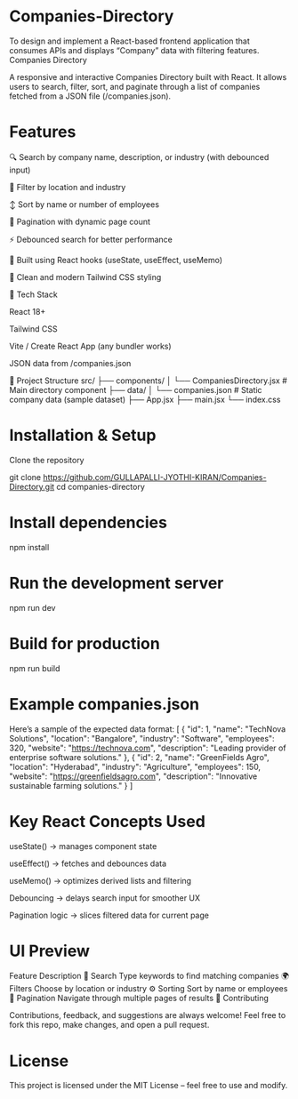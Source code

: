 # Companies-Directory
To design and implement a React-based frontend application that consumes APIs and displays “Company” data with filtering features.
Companies Directory

A responsive and interactive Companies Directory built with React.
It allows users to search, filter, sort, and paginate through a list of companies fetched from a JSON file (/companies.json).

# Features

🔍 Search by company name, description, or industry (with debounced input)

📍 Filter by location and industry

↕️ Sort by name or number of employees

📄 Pagination with dynamic page count

⚡ Debounced search for better performance

🧠 Built using React hooks (useState, useEffect, useMemo)

🎨 Clean and modern Tailwind CSS styling

🧩 Tech Stack

React 18+

Tailwind CSS

Vite / Create React App (any bundler works)

JSON data from /companies.json

📂 Project Structure
src/
 ├── components/
 │    └── CompaniesDirectory.jsx   # Main directory component
 ├── data/
 │    └── companies.json           # Static company data (sample dataset)
 ├── App.jsx
 ├── main.jsx
 └── index.css

# Installation & Setup

Clone the repository

git clone https://github.com/GULLAPALLI-JYOTHI-KIRAN/Companies-Directory.git
cd companies-directory


# Install dependencies

npm install

# Run the development server

npm run dev


# Build for production

npm run build

# Example companies.json

Here’s a sample of the expected data format:
[
{
"id": 1,
    "name": "TechNova Solutions",
    "location": "Bangalore",
    "industry": "Software",
    "employees": 320,
    "website": "https://technova.com",
    "description": "Leading provider of enterprise software solutions."
  },
{
    "id": 2,
    "name": "GreenFields Agro",
    "location": "Hyderabad",
    "industry": "Agriculture",
    "employees": 150,
    "website": "https://greenfieldsagro.com",
    "description": "Innovative sustainable farming solutions."
}
]

# Key React Concepts Used

useState() → manages component state

useEffect() → fetches and debounces data

useMemo() → optimizes derived lists and filtering

Debouncing → delays search input for smoother UX

Pagination logic → slices filtered data for current page

# UI Preview
Feature	Description
🧠 Search	Type keywords to find matching companies
🌍 Filters	Choose by location or industry
⚙️ Sorting	Sort by name or employees
📑 Pagination	Navigate through multiple pages of results
🤝 Contributing

Contributions, feedback, and suggestions are always welcome!
Feel free to fork this repo, make changes, and open a pull request.

# License
This project is licensed under the MIT License – feel free to use and modify.
